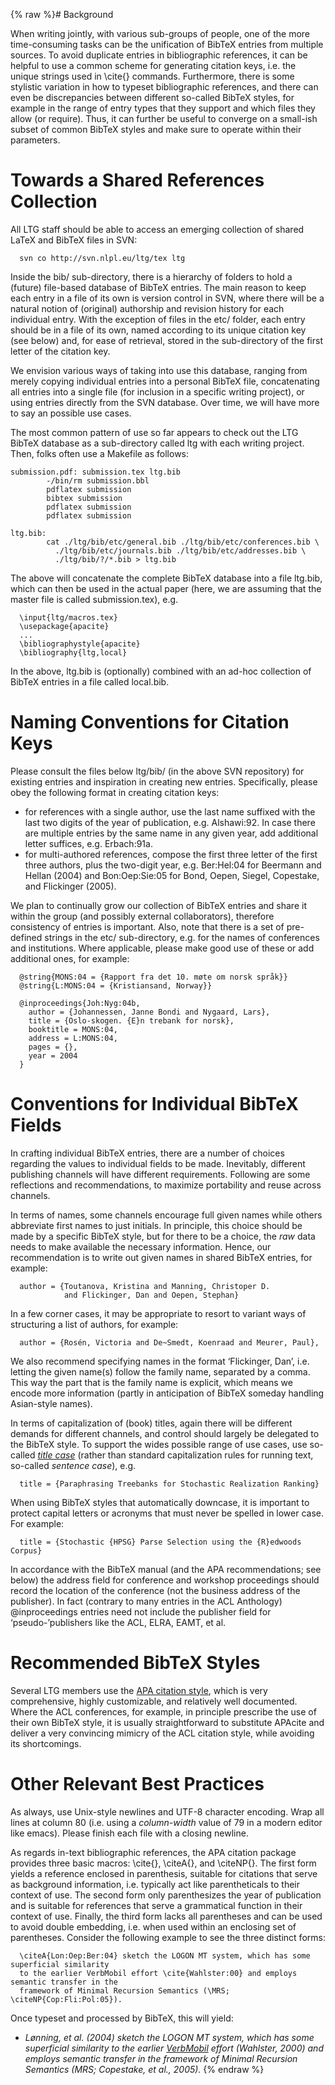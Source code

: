 {% raw %}# Background

When writing jointly, with various sub-groups of people, one of the more
time-consuming tasks can be the unification of BibTeX entries from
multiple sources. To avoid duplicate entries in bibliographic
references, it can be helpful to use a common scheme for generating
citation keys, i.e. the unique strings used in \\cite{} commands.
Furthermore, there is some stylistic variation in how to typeset
bibliographic references, and there can even be discrepancies between
different so-called BibTeX styles, for example in the range of entry
types that they support and which files they allow (or require). Thus,
it can further be useful to converge on a small-ish subset of common
BibTeX styles and make sure to operate within their parameters.

# Towards a Shared References Collection

All LTG staff should be able to access an emerging collection of shared
LaTeX and BibTeX files in SVN:

      svn co http://svn.nlpl.eu/ltg/tex ltg

Inside the bib/ sub-directory, there is a hierarchy of folders to hold a
(future) file-based database of BibTeX entries. The main reason to keep
each entry in a file of its own is version control in SVN, where there
will be a natural notion of (original) authorship and revision history
for each individual entry. With the exception of files in the etc/
folder, each entry should be in a file of its own, named according to
its unique citation key (see below) and, for ease of retrieval, stored
in the sub-directory of the first letter of the citation key.

We envision various ways of taking into use this database, ranging from
merely copying individual entries into a personal BibTeX file,
concatenating all entries into a single file (for inclusion in a
specific writing project), or using entries directly from the SVN
database. Over time, we will have more to say an possible use cases.

The most common pattern of use so far appears to check out the LTG
BibTeX database as a sub-directory called ltg with each writing project.
Then, folks often use a Makefile as follows:

    submission.pdf: submission.tex ltg.bib
            -/bin/rm submission.bbl
            pdflatex submission
            bibtex submission
            pdflatex submission
            pdflatex submission
    
    ltg.bib:
            cat ./ltg/bib/etc/general.bib ./ltg/bib/etc/conferences.bib \
              ./ltg/bib/etc/journals.bib ./ltg/bib/etc/addresses.bib \
              ./ltg/bib/?/*.bib > ltg.bib

The above will concatenate the complete BibTeX database into a file
ltg.bib, which can then be used in the actual paper (here, we are
assuming that the master file is called submission.tex), e.g.

      \input{ltg/macros.tex}
      \usepackage{apacite}
      ...
      \bibliographystyle{apacite}
      \bibliography{ltg,local}

In the above, ltg.bib is (optionally) combined with an ad-hoc collection
of BibTeX entries in a file called local.bib.

# Naming Conventions for Citation Keys

Please consult the files below ltg/bib/ (in the above SVN repository)
for existing entries and inspiration in creating new entries.
Specifically, please obey the following format in creating citation
keys:

- for references with a single author, use the last name suffixed with
the last two digits of the year of publication, e.g. Alshawi:92. In
case there are multiple entries by the same name in any given year,
add additional letter suffices, e.g. Erbach:91a.
- for multi-authored references, compose the first three letter of the
first three authors, plus the two-digit year, e.g. Ber:Hel:04 for
Beermann and Hellan (2004) and Bon:Oep:Sie:05 for Bond, Oepen,
Siegel, Copestake, and Flickinger (2005).

We plan to continually grow our collection of BibTeX entries and share
it within the group (and possibly external collaborators), therefore
consistency of entries is important. Also, note that there is a set of
pre-defined strings in the etc/ sub-directory, e.g. for the names of
conferences and institutions. Where applicable, please make good use of
these or add additional ones, for example:

      @string{MONS:04 = {Rapport fra det 10. møte om norsk språk}}
      @string{L:MONS:04 = {Kristiansand, Norway}}
    
      @inproceedings{Joh:Nyg:04b,
        author = {Johannessen, Janne Bondi and Nygaard, Lars},
        title = {Oslo-skogen. {E}n trebank for norsk},
        booktitle = MONS:04,
        address = L:MONS:04,
        pages = {},
        year = 2004
      }

# Conventions for Individual BibTeX Fields

In crafting individual BibTeX entries, there are a number of choices
regarding the values to individual fields to be made. Inevitably,
different publishing channels will have different requirements.
Following are some reflections and recommendations, to maximize
portability and reuse across channels.

In terms of names, some channels encourage full given names while others
abbreviate first names to just initials. In principle, this choice
should be made by a specific BibTeX style, but for there to be a choice,
the *raw* data needs to make available the necessary information. Hence,
our recommendation is to write out given names in shared BibTeX entries,
for example:

      author = {Toutanova, Kristina and Manning, Christoper D.
                and Flickinger, Dan and Oepen, Stephan}

In a few corner cases, it may be appropriate to resort to variant ways
of structuring a list of authors, for example:

      author = {Rosén, Victoria and De~Smedt, Koenraad and Meurer, Paul},

We also recommend specifying names in the format ‘Flickinger, Dan’, i.e.
letting the given name(s) follow the family name, separated by a comma.
This way the part that is the family name is explicit, which means we
encode more information (partly in anticipation of BibTeX someday
handling Asian-style names).

In terms of capitalization of (book) titles, again there will be
different demands for different channels, and control should largely be
delegated to the BibTeX style. To support the wides possible range of
use cases, use so-called *[title
case](http://en.wikipedia.org/wiki/Letter_case)* (rather than standard
capitalization rules for running text, so-called *sentence case*), e.g.

      title = {Paraphrasing Treebanks for Stochastic Realization Ranking}

When using BibTeX styles that automatically downcase, it is important to
protect capital letters or acronyms that must never be spelled in lower
case. For example:

      title = {Stochastic {HPSG} Parse Selection using the {R}edwoods Corpus}

In accordance with the BibTeX manual (and the APA recommendations; see
below) the address field for conference and workshop proceedings should
record the location of the conference (not the business address of the
publisher). In fact (contrary to many entries in the ACL Anthology)
@inproceedings entries need not include the publisher field for
‘pseudo-’publishers like the ACL, ELRA, EAMT, et al.

# Recommended BibTeX Styles

Several LTG members use the [APA citation
style](http://www.dante.de/CTAN//biblio/bibtex/contrib/apacite/apacite.pdf),
which is very comprehensive, highly customizable, and relatively well
documented. Where the ACL conferences, for example, in principle
prescribe the use of their own BibTeX style, it is usually
straightforward to substitute APAcite and deliver a very convincing
mimicry of the ACL citation style, while avoiding its shortcomings.

# Other Relevant Best Practices

As always, use Unix-style newlines and UTF-8 character encoding. Wrap
all lines at column 80 (i.e. using a *column-width* value of 79 in a
modern editor like emacs). Please finish each file with a closing
newline.

As regards in-text bibliographic references, the APA citation package
provides three basic macros: \\cite{}, \\citeA{}, and \\citeNP{}. The
first form yields a reference enclosed in parenthesis, suitable for
citations that serve as background information, i.e. typically act like
parentheticals to their context of use. The second form only
parenthesizes the year of publication and is suitable for references
that serve a grammatical function in their context of use. Finally, the
third form lacks all parentheses and can be used to avoid double
embedding, i.e. when used within an enclosing set of parentheses.
Consider the following example to see the three distinct forms:

      \citeA{Lon:Oep:Ber:04} sketch the LOGON MT system, which has some superficial similarity
      to the earlier VerbMobil effort \cite{Wahlster:00} and employs semantic transfer in the
      framework of Minimal Recursion Semantics (\MRS; \citeNP{Cop:Fli:Pol:05}).

Once typeset and processed by BibTeX, this will yield:

- *Lønning, et al. (2004) sketch the LOGON MT system, which has some
superficial similarity to the earlier [VerbMobil](/VerbMobil) effort
(Wahlster, 2000) and employs semantic transfer in the framework of
Minimal Recursion Semantics (MRS; Copestake, et al., 2005).*
<update date omitted for speed>{% endraw %}